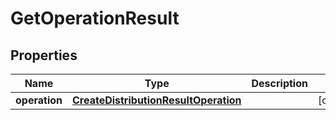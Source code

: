 

# GetOperationResult


## Properties

| Name | Type | Description | Notes |
|------------ | ------------- | ------------- | -------------|
|**operation** | [**CreateDistributionResultOperation**](CreateDistributionResultOperation.md) |  |  [optional] |



